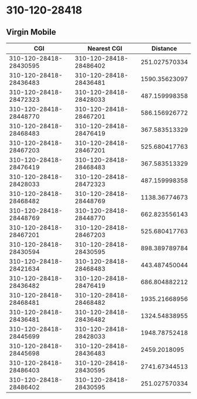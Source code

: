 # 310-120-28418
## Virgin Mobile


| CGI | Nearest CGI | Distance |
|-----|-------------|----------|
| 310-120-28418-28430595 | 310-120-28418-28486402 | 251.027570334 |
| 310-120-28418-28436483 | 310-120-28418-28436481 | 1590.35623097 |
| 310-120-28418-28472323 | 310-120-28418-28428033 | 487.159998358 |
| 310-120-28418-28448770 | 310-120-28418-28467201 | 586.156926772 |
| 310-120-28418-28468483 | 310-120-28418-28476419 | 367.583513329 |
| 310-120-28418-28467203 | 310-120-28418-28467201 | 525.680417763 |
| 310-120-28418-28476419 | 310-120-28418-28468483 | 367.583513329 |
| 310-120-28418-28428033 | 310-120-28418-28472323 | 487.159998358 |
| 310-120-28418-28468482 | 310-120-28418-28448769 | 1138.36774673 |
| 310-120-28418-28448769 | 310-120-28418-28448770 | 662.823556143 |
| 310-120-28418-28467201 | 310-120-28418-28467203 | 525.680417763 |
| 310-120-28418-28430594 | 310-120-28418-28430595 | 898.389789784 |
| 310-120-28418-28421634 | 310-120-28418-28468483 | 443.487450044 |
| 310-120-28418-28436482 | 310-120-28418-28476419 | 686.804882212 |
| 310-120-28418-28468481 | 310-120-28418-28468482 | 1935.21668956 |
| 310-120-28418-28436481 | 310-120-28418-28436482 | 1324.54838955 |
| 310-120-28418-28445699 | 310-120-28418-28428033 | 1948.78752418 |
| 310-120-28418-28445698 | 310-120-28418-28436483 | 2459.2018095 |
| 310-120-28418-28486403 | 310-120-28418-28430595 | 2741.67344513 |
| 310-120-28418-28486402 | 310-120-28418-28430595 | 251.027570334 |
